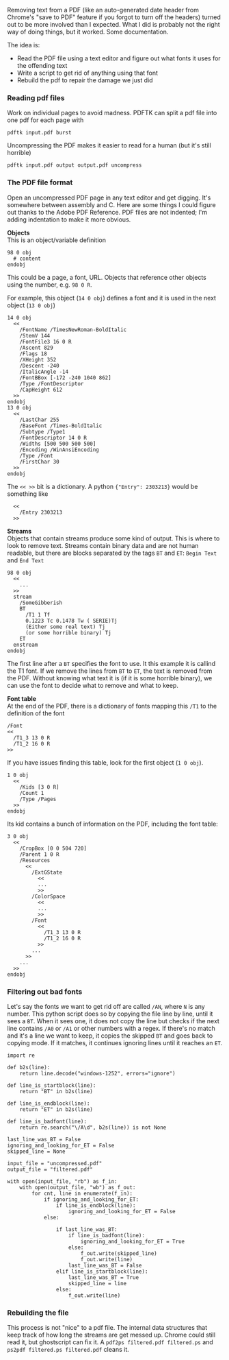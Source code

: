 Removing text from a PDF (like an auto-generated date header from Chrome's "save to PDF" feature if you forgot to turn off the headers)
turned out to be more involved than I expected. 
What I did is probably not the right way of doing things, but it worked. Some documentation.


The idea is:
- Read the PDF file using a text editor and figure out what fonts it uses for the offending text
- Write a script to get rid of anything using that font 
- Rebuild the pdf to repair the damage we just did

### Reading pdf files
Work on individual pages to avoid madness. PDFTK can split a pdf file into one pdf for each page with
```
pdftk input.pdf burst
```
Uncompressing the PDF makes it easier to read for a human (but it's still horrible)
```
pdftk input.pdf output output.pdf uncompress
```

### The PDF file format
Open an uncompressed PDF page in any text editor and get digging. It's somewhere between assembly and C.
Here are some things I could figure out thanks to the Adobe PDF Reference.
PDF files are not indented; I'm adding indentation to make it more obvious.

**Objects**  
This is an object/variable definition
```
98 0 obj 
  # content
endobj
```
This could be a page, a font, URL. 
Objects that reference other objects using the number, e.g. `98 0 R`.

For example, this object (`14 0 obj`) defines a font and it is used in the next object (`13 0 obj`)
```
14 0 obj 
  <<
    /FontName /TimesNewRoman-BoldItalic
    /StemV 144
    /FontFile3 16 0 R
    /Ascent 829
    /Flags 18
    /XHeight 352
    /Descent -240
    /ItalicAngle -14
    /FontBBox [-172 -240 1040 862]
    /Type /FontDescriptor
    /CapHeight 612
  >>
endobj
13 0 obj
  <<
    /LastChar 255
    /BaseFont /Times-BoldItalic
    /Subtype /Type1
    /FontDescriptor 14 0 R
    /Widths [500 500 500 500]
    /Encoding /WinAnsiEncoding
    /Type /Font
    /FirstChar 30
  >>
endobj 
```
The ``<< >>`` bit is a dictionary. A python `{"Entry": 2303213}` would be something like
```
  <<
    /Entry 2303213
  >>
```

**Streams**  
Objects that contain streams produce some kind of output. This is where to look to remove text. 
Streams contain binary data and are not human readable, but there are blocks separated by the tags `BT` and `ET`: `Begin Text` and `End Text`
```
98 0 obj 
  <<
    ...
  >>
  stream
    /SomeGibberish
    BT
      /T1 1 Tf
      0.1223 Tc 0.1478 Tw ( SERIE)Tj
      (Either some real text) Tj
      (or some horrible binary) Tj
    ET
  enstream
endobj
```
The first line after a `BT` specifies the font to use. It this example it is callind the T1 font.
If we remove the lines from `BT` to `ET`, the text is removed from the PDF. 
Without knowing what text it is (if it is some horrible binary), we can use the font to decide what to remove and what to keep.

**Font table**  
At the end of the PDF, there is a dictionary of fonts mapping this `/T1` to the definition of the font
```
/Font 
<<
  /T1_3 13 0 R
  /T1_2 16 0 R
>>
```
If you have issues finding this table, look for the first object (`1 0 obj`).
```
1 0 obj 
  <<
    /Kids [3 0 R]
    /Count 1
    /Type /Pages
  >>
endobj
```
Its kid contains a bunch of information on the PDF, including the font table:
```
3 0 obj 
  <<
    /CropBox [0 0 504 720]
    /Parent 1 0 R
    /Resources 
      <<
        /ExtGState 
          <<
          ...
          >>
        /ColorSpace 
          <<
          ...
          >>
        /Font 
          <<
            /T1_3 13 0 R
            /T1_2 16 0 R
          >>
        ...
      >>
    ...
  >>
endobj
```

### Filtering out bad fonts
Let's say the fonts we want to get rid off are called `/AN`, where `N` is any number. 
This python script does so by copying the file line by line, until it sees a `BT`. 
When it sees one, it does not copy the line but checks if the next line contains `/A0` or `/A1` or other numbers with a regex.
If there's no match and it's a line we want to keep, it copies the skipped `BT` and goes back to copying mode.
If it matches, it continues ignoring lines until it reaches an `ET`.
```
import re 

def b2s(line):
    return line.decode("windows-1252", errors="ignore")

def line_is_startblock(line):
    return "BT" in b2s(line)

def line_is_endblock(line):
    return "ET" in b2s(line)

def line_is_badfont(line):
    return re.search("\/A\d", b2s(line)) is not None

last_line_was_BT = False
ignoring_and_looking_for_ET = False
skipped_line = None

input_file = "uncompressed.pdf"
output_file = "filtered.pdf"

with open(input_file, "rb") as f_in:
    with open(output_file, "wb") as f_out:
        for cnt, line in enumerate(f_in):
            if ignoring_and_looking_for_ET:
                if line_is_endblock(line):
                    ignoring_and_looking_for_ET = False
            else:

                if last_line_was_BT:
                    if line_is_badfont(line):
                        ignoring_and_looking_for_ET = True
                    else:
                        f_out.write(skipped_line)
                        f_out.write(line)
                    last_line_was_BT = False
                elif line_is_startblock(line):
                    last_line_was_BT = True
                    skipped_line = line
                else:
                    f_out.write(line)
```

### Rebuilding the file 
This process is not "nice" to a pdf file. The internal data structures that keep track of how long the streams are get messed up. 
Chrome could still read it, but ghostscript can fix it. A `pdf2ps filtered.pdf filtered.ps` and `ps2pdf filtered.ps filtered.pdf` cleans it.
